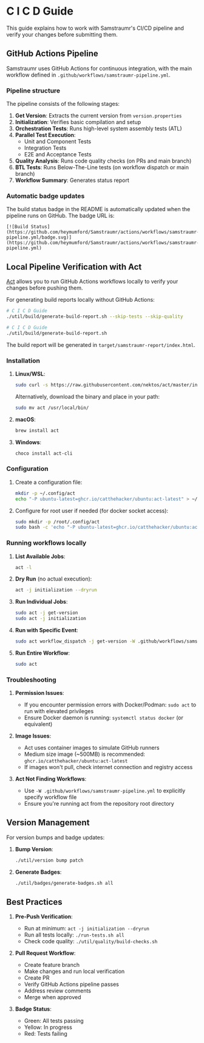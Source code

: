 # C I C D Guide

This guide explains how to work with Samstraumr's CI/CD pipeline and verify your changes before submitting them.

## GitHub Actions Pipeline

Samstraumr uses GitHub Actions for continuous integration, with the main workflow defined in `.github/workflows/samstraumr-pipeline.yml`.

### Pipeline structure

The pipeline consists of the following stages:

1. **Get Version**: Extracts the current version from `version.properties`
2. **Initialization**: Verifies basic compilation and setup
3. **Orchestration Tests**: Runs high-level system assembly tests (ATL)
4. **Parallel Test Execution**:
   - Unit and Component Tests
   - Integration Tests
   - E2E and Acceptance Tests
5. **Quality Analysis**: Runs code quality checks (on PRs and main branch)
6. **BTL Tests**: Runs Below-The-Line tests (on workflow dispatch or main branch)
7. **Workflow Summary**: Generates status report

### Automatic badge updates

The build status badge in the README is automatically updated when the pipeline runs on GitHub. The badge URL is:

```
[![Build Status](https://github.com/heymumford/Samstraumr/actions/workflows/samstraumr-pipeline.yml/badge.svg)](https://github.com/heymumford/Samstraumr/actions/workflows/samstraumr-pipeline.yml)
```

## Local Pipeline Verification with Act

[Act](https://github.com/nektos/act) allows you to run GitHub Actions workflows locally to verify your changes before pushing them.

For generating build reports locally without GitHub Actions:

```bash
# C I C D Guide
./util/build/generate-build-report.sh --skip-tests --skip-quality

# C I C D Guide
./util/build/generate-build-report.sh
```

The build report will be generated in `target/samstraumr-report/index.html`.

### Installation

1. **Linux/WSL**:
   ```bash
   sudo curl -s https://raw.githubusercontent.com/nektos/act/master/install.sh | sudo bash
   ```
   
   Alternatively, download the binary and place in your path:
   ```bash
   sudo mv act /usr/local/bin/
   ```

2. **macOS**:
   ```bash
   brew install act
   ```

3. **Windows**:
   ```bash
   choco install act-cli
   ```

### Configuration

1. Create a configuration file:
   ```bash
   mkdir -p ~/.config/act
   echo "-P ubuntu-latest=ghcr.io/catthehacker/ubuntu:act-latest" > ~/.config/act/actrc
   ```

2. Configure for root user if needed (for docker socket access):
   ```bash
   sudo mkdir -p /root/.config/act
   sudo bash -c 'echo "-P ubuntu-latest=ghcr.io/catthehacker/ubuntu:act-latest" > /root/.config/act/actrc'
   ```

### Running workflows locally

1. **List Available Jobs**:
   ```bash
   act -l
   ```

2. **Dry Run** (no actual execution):
   ```bash
   act -j initialization --dryrun
   ```

3. **Run Individual Jobs**:
   ```bash
   sudo act -j get-version
   sudo act -j initialization
   ```

4. **Run with Specific Event**:
   ```bash
   sudo act workflow_dispatch -j get-version -W .github/workflows/samstraumr-pipeline.yml
   ```

5. **Run Entire Workflow**:
   ```bash
   sudo act
   ```

### Troubleshooting

1. **Permission Issues**:
   - If you encounter permission errors with Docker/Podman: `sudo act` to run with elevated privileges
   - Ensure Docker daemon is running: `systemctl status docker` (or equivalent)

2. **Image Issues**:
   - Act uses container images to simulate GitHub runners
   - Medium size image (~500MB) is recommended: `ghcr.io/catthehacker/ubuntu:act-latest`
   - If images won't pull, check internet connection and registry access

3. **Act Not Finding Workflows**:
   - Use `-W .github/workflows/samstraumr-pipeline.yml` to explicitly specify workflow file
   - Ensure you're running act from the repository root directory

## Version Management

For version bumps and badge updates:

1. **Bump Version**:
   ```bash
   ./util/version bump patch
   ```

2. **Generate Badges**:
   ```bash
   ./util/badges/generate-badges.sh all
   ```

## Best Practices

1. **Pre-Push Verification**:
   - Run at minimum: `act -j initialization --dryrun`
   - Run all tests locally: `./run-tests.sh all`
   - Check code quality: `./util/quality/build-checks.sh`

2. **Pull Request Workflow**:
   - Create feature branch
   - Make changes and run local verification
   - Create PR
   - Verify GitHub Actions pipeline passes
   - Address review comments
   - Merge when approved

3. **Badge Status**:
   - Green: All tests passing
   - Yellow: In progress
   - Red: Tests failing
   
